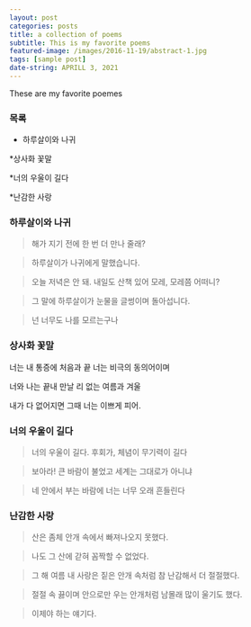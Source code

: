```yaml
---
layout: post
categories: posts
title: a collection of poems
subtitle: This is my favorite poems
featured-image: /images/2016-11-19/abstract-1.jpg
tags: [sample post]
date-string: APRILL 3, 2021
---
```


These are my favorite poemes

### 목록

* 하루살이와 나귀

*상사화 꽃말

*너의 우울이 길다

*난감한 사랑

### 하루살이와 나귀

> 해가 지기 전에
한 번 더 만나 줄래?

> 하루살이가 나귀에게
말했습니다.

> 오늘 저녁은 안 돼.
내일도 산책 있어
모레, 모레쯤 어떠니?

> 그 말에 하루살이가
눈물을 글썽이며 돌아섭니다.

> 넌 너무도 나를 모르는구나

### 상사화 꽃말

너는 내 통증에 처음과 끝
너는 비극의 동의어이며

너와 나는 끝내 만날 리 없는
여름과 겨울

내가 다 없어지면
그때 너는 이쁘게 피어.

### 너의 우울이 길다

> 너의 우울이 길다.
후회가, 체념이
무기력이 길다

> 보아라!
큰 바람이 불었고
세계는 그대로가 아니냐

> 네 안에서 부는 바람에
너는 너무 오래 흔들린다

### 난감한 사랑

> 산은 좀체 안개 속에서
빠져나오지 못했다.

> 나도 그 산에 갇혀
꼼짝할 수 없었다.

> 그 해 여름 내 사랑은 
짙은 안개 속처럼
참 난감해서 더 절절했다.

> 절절 속 끓이며
안으로만 우는 안개처럼
남몰래 많이 울기도 했다.

> 이제야 하는 얘기다.